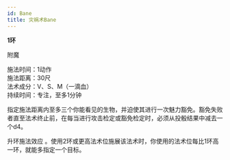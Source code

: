 ```yaml
---
id: Bane
title: 灾祸术Bane
---
```


**1环**

附魔

施法时间：1动作  
施法距离：30尺  
法术成分：V、S、M（一滴血）  
持续时间：专注，至多1分钟  


指定施法距离内至多三个你能看见的生物，并迫使其进行一次魅力豁免。豁免失败者直至法术终止前，在每当进行攻击检定或豁免检定时，必须从投骰结果中减去一个d4。

升环施法效应
。使用2环或更高法术位施展该法术时，你使用的法术位每比1环高一环，就能多指定一个目标。
